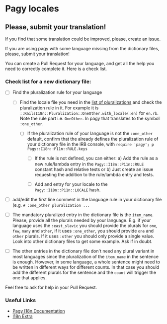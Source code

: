 # Pagy locales

## Please, submit your translation!

If you find that some translation could be improved, please, create an issue.

If you are using pagy with some language missing from the dictionary files, please, submit your translation!

You can create a Pull Request for your language, and get all the help you need to correctly complete it. Here is a check list.

### Check list for a new dictionary file:

- [ ] Find the pluralization rule for your language

  - [ ] Find the locale file you need in the [list of pluralizations](https://github.com/svenfuchs/rails-i18n/tree/master/rails/pluralization) and check the pluralization rule in it. For example it is `::RailsI18n::Pluralization::OneOther.with_locale(:en)` for `en.rb`. Note the rule part i.e. `OneOther`. In pagy that translates to the symbol `:one_other`.

    - [ ] If the pluralization rule of your language is not the `:one_other` default, confirm that the already defines the pluralization rule of your dictionary file in the IRB console, with `require 'pagy'; p Pagy::I18n::P11n::RULE.keys`

      - [ ] If the rule is not defined, you can either: a) Add the rule as a new rule/lambda entry in the `Pagy::I18n::P11n::RULE` constant hash and relative tests or b) Just create an issue requesting the addition to the rule/lambda entry and tests.

      - [ ] Add and entry for your locale to the `Pagy::I18n::P11n::LOCALE` hash.

- [ ] add/edit the first line comment in the language rule in your dictionary file (e.g. `# :one_other pluralization ...`

- [ ] The mandatory pluralized entry in the dictionary file is the `item_name`. Please, provide all the plurals needed by your language. E.g. if your language uses the `:east_slavic` you should provide the plurals for `one`, `few`, `many` and `other`, if it uses `:one_other`, you should provide `one` and `other` plurals. If it uses `:other` you should only provide a single value. Look into other dictionary files to get some example. Ask if in doubt.

- [ ] The other entries in the dictionary file don't need any plural variant in most languages since the pluralization of the `item_name` in the sentence is enough. However, in some language, a whole sentence might need to be written in different ways for different counts. In that case you should add the different plurals for the sentence and the `count` will trigger the one that applies.

Feel free to ask for help in your Pull Request.

### Useful Links

- [Pagy I18n Documentation](https://ddnexus.github.io/pagy/api/frontend#i18n)
- [I18n Extra](https://ddnexus.github.io/pagy/extras/i18n)
